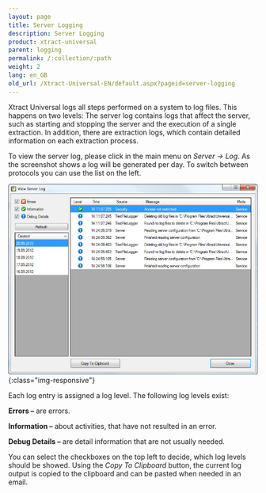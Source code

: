 ```yaml
---
layout: page
title: Server Logging
description: Server Logging
product: xtract-universal
parent: logging
permalink: /:collection/:path
weight: 2
lang: en_GB
old_url: /Xtract-Universal-EN/default.aspx?pageid=server-logging
---
```


Xtract Universal logs all steps performed on a system to log files. This happens on two levels: The server log contains logs that affect the server, such as starting and stopping the server and the execution of a single extraction. In addition, there are extraction logs, which contain detailed information on each extraction process.

To view the server log, please click in the main menu on *Server -> Log*. As the screenshot shows a log will be generated per day. To switch between protocols you can use the list on the left. 

  
![View-Server-Log](/img/content/View-Server-Log.jpg){:class="img-responsive"}

Each log entry is assigned a log level. The following log levels exist:

**Errors –** are errors.

**Information –** about activities, that have not resulted in an error.

**Debug Details –** are detail information that are not usually needed.

You can select the checkboxes on the top left to decide, which log levels should be showed. Using the *Copy To Clipboard* button, the current log output is copied to the clipboard and can be pasted when needed in an email.

